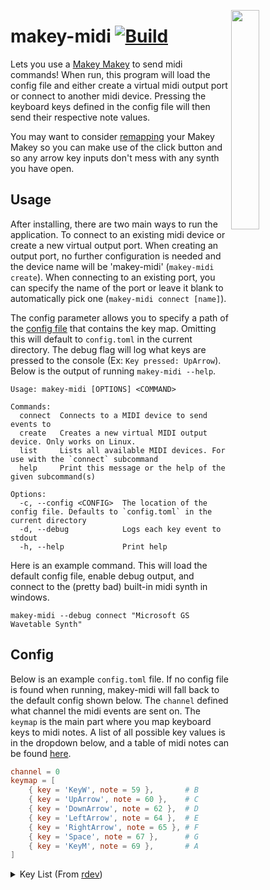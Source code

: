 <img src="https://github.com/Basicprogrammer10/makey-midi/assets/50306817/2ab4b7b1-139a-4319-b1c1-7918ae0be397" width="30%" align="right"></img>

# makey-midi [![Build](https://github.com/Basicprogrammer10/makey-midi/actions/workflows/rust.yml/badge.svg)](https://github.com/Basicprogrammer10/makey-midi/actions/workflows/rust.yml)

Lets you use a [Makey Makey](https://makeymakey.com) to send midi commands!
When run, this program will load the config file and either create a virtual midi output port or connect to another midi device.
Pressing the keyboard keys defined in the config file will then send their respective note values.

You may want to consider [remapping](https://makeymakey.com/pages/remap) your Makey Makey so you can make use of the click button and so any arrow key inputs don't mess with any synth you have open.

## Usage

After installing, there are two main ways to run the application.
To connect to an existing midi device or create a new virtual output port.
When creating an output port, no further configuration is needed and the device name will be 'makey-midi' (`makey-midi create`).
When connecting to an existing port, you can specify the name of the port or leave it blank to automatically pick one (`makey-midi connect [name]`).

The config parameter allows you to specify a path of the [config file](#config) that contains the key map.
Omitting this will default to `config.toml` in the current directory.
The debug flag will log what keys are pressed to the console (Ex: `Key pressed: UpArrow`).
Below is the output of running `makey-midi --help`.

```plain
Usage: makey-midi [OPTIONS] <COMMAND>

Commands:
  connect  Connects to a MIDI device to send events to
  create   Creates a new virtual MIDI output device. Only works on Linux.
  list     Lists all available MIDI devices. For use with the `connect` subcommand
  help     Print this message or the help of the given subcommand(s)

Options:
  -c, --config <CONFIG>  The location of the config file. Defaults to `config.toml` in the current directory
  -d, --debug            Logs each key event to stdout
  -h, --help             Print help
```

Here is an example command.
This will load the default config file, enable debug output, and connect to the (pretty bad) built-in midi synth in windows.

```shell
makey-midi --debug connect "Microsoft GS Wavetable Synth"
```

## Config

Below is an example `config.toml` file.
If no config file is found when running, makey-midi will fall back to the default config shown below.
The `channel` defined what channel the midi events are sent on.
The `keymap` is the main part where you map keyboard keys to midi notes.
A list of all possible key values is in the dropdown below, and a table of midi notes can be found [here](https://www.inspiredacoustics.com/en/MIDI_note_numbers_and_center_frequencies).

```toml
channel = 0
keymap = [
    { key = 'KeyW', note = 59 },       # B
    { key = 'UpArrow', note = 60 },    # C
    { key = 'DownArrow', note = 62 },  # D
    { key = 'LeftArrow', note = 64 },  # E
    { key = 'RightArrow', note = 65 }, # F
    { key = 'Space', note = 67 },      # G
    { key = 'KeyM', note = 69 },       # A
]
```

<details>
<summary>Key List (From <a href="https://docs.rs/rdev/latest/rdev/enum.Key.html">rdev</a>)</summary>

- Alt
- AltGr
- Backspace
- CapsLock
- ControlLeft
- ControlRight
- Delete
- DownArrow
- End
- Escape
- F1
- F10
- F11
- F12
- F2
- F3
- F4
- F5
- F6
- F7
- F8
- F9
- Home
- LeftArrow
- MetaLeft
- MetaRight
- PageDown
- PageUp
- Return
- RightArrow
- ShiftLeft
- ShiftRight
- Space
- Tab
- UpArrow
- PrintScreen
- ScrollLock
- Pause
- NumLock
- BackQuote
- Num1
- Num2
- Num3
- Num4
- Num5
- Num6
- Num7
- Num8
- Num9
- Num0
- Minus
- Equal
- KeyQ
- KeyW
- KeyE
- KeyR
- KeyT
- KeyY
- KeyU
- KeyI
- KeyO
- KeyP
- LeftBracket
- RightBracket
- KeyA
- KeyS
- KeyD
- KeyF
- KeyG
- KeyH
- KeyJ
- KeyK
- KeyL
- SemiColon
- Quote
- BackSlash
- IntlBackslash
- KeyZ
- KeyX
- KeyC
- KeyV
- KeyB
- KeyN
- KeyM
- Comma
- Dot
- Slash
- Insert
- KpReturn
- KpMinus
- KpPlus
- KpMultiply
- KpDivide
- Kp0
- Kp1
- Kp2
- Kp3
- Kp4
- Kp5
- Kp6
- Kp7
- Kp8
- Kp9
- KpDelete
- Function

</details>

